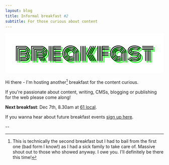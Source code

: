 ```yaml
---
layout: blog
title: Informal breakfast #2
subtitle: For those curious about content
---
```


![](/images/breakfast.png)

Hi there - I'm hosting another[^1] breakfast for the content curious. 

If you're passionate about content, writing, CMSs, blogging or publishing for the web please come along!


**Next breakfast**: Dec 7th, 8.30am at [61 local](https://www.google.com/maps/place/61+Local/@40.6870183,-73.9931875,17z/data=!3m1!4b1!4m5!3m4!1s0x89c25a4e27835eb9:0xf5363cbf2f84b91c!8m2!3d40.6870183!4d-73.9909988).

If you wanna hear about future breakfast events [sign up here](https://goo.gl/forms/8AxK2bhHeCG08a3p1). 

--

[^1]: This is technically the second breakfast but I had to bail from the first one (bad form I know!) as I had a sick family to take care of. Massive shout out to those who showed anyway. I owe you. I'll definitely be there this time!